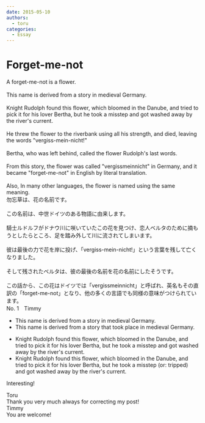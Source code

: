 ```yaml
---
date: 2015-05-10
authors:
  - toru
categories:
  - Essay
---
```


<h1 id="subject_show">Forget-me-not</h1>
<div class="date" hidden>May 10, 2015 18:30</div>
<div id="post"><div id="body_show_ori">
A forget-me-not is a flower.<br/><br/>This name is derived from a story in medieval Germany.<br/><br/>Knight Rudolph found this flower, which bloomed in the Danube, and tried to pick it for his lover Bertha, but he took a misstep and got washed away by the river's current.<br/><br/>He threw the flower to the riverbank using all his strength, and died, leaving the words "vergiss-mein-nicht!"<br/><br/>Bertha, who was left behind, called the flower Rudolph's last words.<br/><br/>From this story, the flower was called "vergissmeinnicht" in Germany, and it became "forget-me-not" in English by literal translation.<br/><br/>Also, In many other languages, the flower is named using the same meaning.
</div></div>

<!-- more -->

<div id="post_ja"><div id="body_show_mo">
勿忘草は、花の名前です。<br/><br/>この名前は、中世ドイツのある物語に由来します。<br/><br/>騎士ルドルフがドナウ川に咲いていたこの花を見つけ、恋人ベルタのために摘もうとしたらところ、足を踏み外して川に流されてしまいます。<br/><br/>彼は最後の力で花を岸に投げ、「vergiss-mein-nicht!」という言葉を残して亡くなりました。<br/><br/>そして残されたベルタは、彼の最後の名前を花の名前にしたそうです。<br/><br/>この話から、この花はドイツでは「vergissmeinnicht」と呼ばれ、英名もその直訳の「forget-me-not」となり、他の多くの言語でも同様の意味がつけられています。
</div></div>
<div id="block"><div class="first_name"> No. 1　<span class="just_name">Timmy</span></div><div id="block2">
<ul class="correction_field">
<li class="incorrect">This name is derived from a story in medieval Germany.</li>
<li class="corrected correct">
This name is derived from a story <span class="f_blue">that</span> <span class="f_blue">took place</span> in medieval Germany.
</li>
</ul>
<ul class="correction_field">
<li class="incorrect">Knight Rudolph found this flower, which bloomed in the Danube, and tried to pick it for his lover Bertha, but he took a misstep and got washed away by the river's current.</li>
<li class="corrected correct">
Knight Rudolph found this flower, which bloomed in the Danube, and tried to pick it for his lover Bertha, but he took a misstep (or: <span class="f_blue">tripped</span>) and got washed away by the river's current.
</li>
</ul>
<p class="comment_small">
 Interesting!
</p>

</div><div class="name"><span class="just_name">Toru</span><br>
Thank you very much always for correcting my post!
</div>
<div class="name"><span class="just_name">Timmy</span><br>
You are welcome!
</div>
</div>
